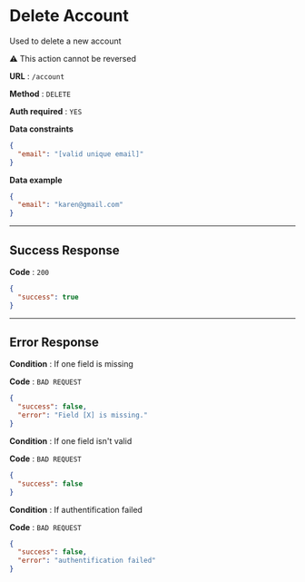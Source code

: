 # Delete Account

Used to delete a new account

:warning: This action cannot be reversed

**URL** : `/account`

**Method** : `DELETE`

**Auth required** : `YES`

**Data constraints**

```json
{
  "email": "[valid unique email]"
}
```

**Data example**

```json
{
  "email": "karen@gmail.com"
}
```

---

## Success Response

**Code** : `200`

```json
{
  "success": true
}
```

---

## Error Response

**Condition** : If one field is missing

**Code** : `BAD REQUEST`

```json
{
  "success": false,
  "error": "Field [X] is missing."
}
```

**Condition** : If one field isn't valid

**Code** : `BAD REQUEST`

```json
{
  "success": false
}
```

**Condition** : If authentification failed

**Code** : `BAD REQUEST`

```json
{
  "success": false,
  "error": "authentification failed"
}
```
